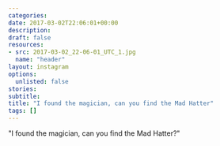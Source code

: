 ```yaml
---
categories:
date: 2017-03-02T22:06:01+00:00
description:
draft: false
resources:
- src: 2017-03-02_22-06-01_UTC_1.jpg
  name: "header"
layout: instagram
options:
  unlisted: false
stories:
subtitle:
title: "I found the magician, can you find the Mad Hatter"
tags: []
---
```


"I found the magician, can you find the Mad Hatter?"

